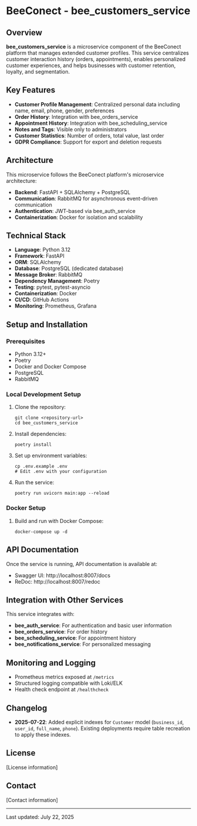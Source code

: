 # BeeConect - bee_customers_service

## Overview

**bee_customers_service** is a microservice component of the BeeConect platform that manages extended customer profiles. This service centralizes customer interaction history (orders, appointments), enables personalized customer experiences, and helps businesses with customer retention, loyalty, and segmentation.

## Key Features

- **Customer Profile Management**: Centralized personal data including name, email, phone, gender, preferences
- **Order History**: Integration with bee_orders_service
- **Appointment History**: Integration with bee_scheduling_service
- **Notes and Tags**: Visible only to administrators
- **Customer Statistics**: Number of orders, total value, last order
- **GDPR Compliance**: Support for export and deletion requests

## Architecture

This microservice follows the BeeConect platform's microservice architecture:
- **Backend**: FastAPI + SQLAlchemy + PostgreSQL
- **Communication**: RabbitMQ for asynchronous event-driven communication
- **Authentication**: JWT-based via bee_auth_service
- **Containerization**: Docker for isolation and scalability

## Technical Stack

- **Language**: Python 3.12
- **Framework**: FastAPI
- **ORM**: SQLAlchemy
- **Database**: PostgreSQL (dedicated database)
- **Message Broker**: RabbitMQ
- **Dependency Management**: Poetry
- **Testing**: pytest, pytest-asyncio
- **Containerization**: Docker
- **CI/CD**: GitHub Actions
- **Monitoring**: Prometheus, Grafana

## Setup and Installation

### Prerequisites

- Python 3.12+
- Poetry
- Docker and Docker Compose
- PostgreSQL
- RabbitMQ

### Local Development Setup

1. Clone the repository:
   ```
   git clone <repository-url>
   cd bee_customers_service
   ```

2. Install dependencies:
   ```
   poetry install
   ```

3. Set up environment variables:
   ```
   cp .env.example .env
   # Edit .env with your configuration
   ```

4. Run the service:
   ```
   poetry run uvicorn main:app --reload
   ```

### Docker Setup

1. Build and run with Docker Compose:
   ```
   docker-compose up -d
   ```

## API Documentation

Once the service is running, API documentation is available at:
- Swagger UI: http://localhost:8007/docs
- ReDoc: http://localhost:8007/redoc

## Integration with Other Services

This service integrates with:
- **bee_auth_service**: For authentication and basic user information
- **bee_orders_service**: For order history
- **bee_scheduling_service**: For appointment history
- **bee_notifications_service**: For personalized messaging

## Monitoring and Logging

- Prometheus metrics exposed at `/metrics`
- Structured logging compatible with Loki/ELK
- Health check endpoint at `/healthcheck`

## Changelog

- **2025-07-22**: Added explicit indexes for `Customer` model (`business_id`, `user_id`, `full_name`, `phone`). Existing deployments require table recreation to apply these indexes.

## License

[License information]

## Contact

[Contact information]

---

Last updated: July 22, 2025